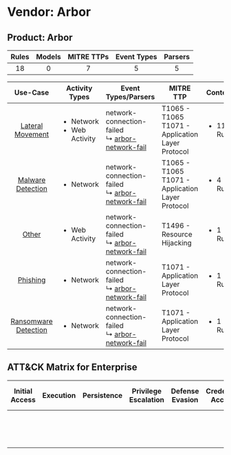 Vendor: Arbor
=============
Product: Arbor
--------------
| Rules | Models | MITRE TTPs | Event Types | Parsers |
|:-----:|:------:|:----------:|:-----------:|:-------:|
|  18   |   0    |     7      |      5      |    5    |

|                              Use-Case                               | Activity Types                                 | Event Types/Parsers                                                                                       | MITRE TTP                                               | Content                    |
|:-------------------------------------------------------------------:| ---------------------------------------------- | --------------------------------------------------------------------------------------------------------- | ------------------------------------------------------- | -------------------------- |
|     [Lateral Movement](../UseCases/usecase_lateral_movement.md)     | <ul><li>Network</li><li>Web Activity</li></ul> |  network-connection-failed<br> ↳ [arbor-network-fail](../Parsers/parserContent_arbor-network-fail.md)<br> | T1065 - T1065<br>T1071 - Application Layer Protocol<br> | <ul><li>11 Rules</li></ul> |
|    [Malware Detection](../UseCases/usecase_malware_detection.md)    | <ul><li>Network</li></ul>                      |  network-connection-failed<br> ↳ [arbor-network-fail](../Parsers/parserContent_arbor-network-fail.md)<br> | T1065 - T1065<br>T1071 - Application Layer Protocol<br> | <ul><li>4 Rules</li></ul>  |
|                [Other](../UseCases/usecase_other.md)                | <ul><li>Web Activity</li></ul>                 |  network-connection-failed<br> ↳ [arbor-network-fail](../Parsers/parserContent_arbor-network-fail.md)<br> | T1496 - Resource Hijacking<br>                          | <ul><li>1 Rules</li></ul>  |
|             [Phishing](../UseCases/usecase_phishing.md)             | <ul><li>Network</li></ul>                      |  network-connection-failed<br> ↳ [arbor-network-fail](../Parsers/parserContent_arbor-network-fail.md)<br> | T1071 - Application Layer Protocol<br>                  | <ul><li>1 Rules</li></ul>  |
| [Ransomware Detection](../UseCases/usecase_ransomware_detection.md) | <ul><li>Network</li></ul>                      |  network-connection-failed<br> ↳ [arbor-network-fail](../Parsers/parserContent_arbor-network-fail.md)<br> | T1071 - Application Layer Protocol<br>                  | <ul><li>1 Rules</li></ul>  |

ATT&CK Matrix for Enterprise
----------------------------
| Initial Access | Execution | Persistence | Privilege Escalation | Defense Evasion | Credential Access | Discovery | Lateral Movement | Collection | Command and Control                                                             | Exfiltration | Impact                                                                  |
| -------------- | --------- | ----------- | -------------------- | --------------- | ----------------- | --------- | ---------------- | ---------- | ------------------------------------------------------------------------------- | ------------ | ----------------------------------------------------------------------- |
|                |           |             |                      |                 |                   |           |                  |            | [Application Layer Protocol](https://attack.mitre.org/techniques/T1071)<br><br> |              | [Resource Hijacking](https://attack.mitre.org/techniques/T1496)<br><br> |